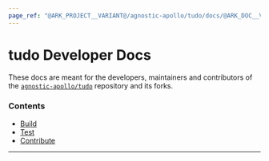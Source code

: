 ```yaml
---
page_ref: "@ARK_PROJECT__VARIANT@/agnostic-apollo/tudo/docs/@ARK_DOC__VERSION@/developer/index.md"
---
```


# tudo Developer Docs

<!-- @ARK_DOCS__HEADER_PLACEHOLDER@ -->

These docs are meant for the developers, maintainers and contributors of the [`agnostic-apollo/tudo`](https://github.com/agnostic-apollo/tudo) repository and its forks.

### Contents

- [Build](build/index.md)
- [Test](test/index.md)
- [Contribute](contribute/index.md)

---

&nbsp;
